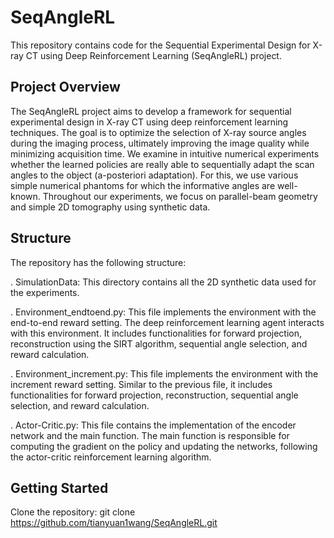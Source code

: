# SeqAngleRL
This repository contains code for the Sequential Experimental Design for X-ray CT using Deep Reinforcement Learning (SeqAngleRL) project.

## Project Overview
The SeqAngleRL project aims to develop a framework for sequential experimental design in X-ray CT using deep reinforcement learning techniques. The goal is to optimize the selection of X-ray source angles during the imaging process, ultimately improving the image quality while minimizing acquisition time. We examine in intuitive numerical experiments whether the learned policies are really able to sequentially adapt the scan angles to the object (a-posteriori adaptation). For this, we use various simple numerical phantoms for which the informative angles are well-known. Throughout our experiments, we focus on parallel-beam geometry and simple 2D tomography using synthetic data. 

## Structure
The repository has the following structure:

. SimulationData: This directory contains all the 2D synthetic data used for the experiments.

. Environment_endtoend.py: This file implements the environment with the end-to-end reward setting. The deep reinforcement learning agent interacts with this environment. It includes functionalities for forward projection, reconstruction using the SIRT algorithm, sequential angle selection, and reward calculation.

. Environment_increment.py: This file implements the environment with the increment reward setting. Similar to the previous file, it includes functionalities for forward projection, reconstruction, sequential angle selection, and reward calculation.

. Actor-Critic.py: This file contains the implementation of the encoder network and the main function. The main function is responsible for computing the gradient on the policy and updating the networks, following the actor-critic reinforcement learning algorithm.

## Getting Started
Clone the repository: git clone https://github.com/tianyuan1wang/SeqAngleRL.git
